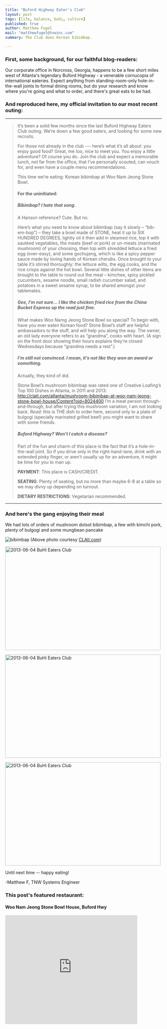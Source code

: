```yaml
---
title: "Buford Highway Eater's Club"
layout: post
tags: [life, balance, buhi, culture]
published: true
author: Matthew Fugel
mail: "matthewfugel@tnwinc.com"
summary: The Club does Korean bibimbap.

---
```


### First, some background, for our faithful blog-readers:

Our corporate office in Norcross, Georgia, happens to be a few short miles west of Atlanta's legendary Buford Highway - a venerable cornucopia of international eateries. Expect anything from standing-room-only hole-in-the-wall joints to formal dining rooms, but do your research and know where you're going and what to order, and there's great eats to be had.

### And reproduced here, my official invitation to our most recent outing:

**************************************************************************

>It’s been a solid few months since the last Buford Highway Eaters Club outing. We’re down a few good eaters, and looking for some new recruits.
>
>For those not already in the club --- here’s what it’s all about: you enjoy good food? Great, me too, nice to meet you. You enjoy a little adventure? Of course you do. Join the club and expect a memorable lunch, not far from the office, that I’ve personally scouted, can vouch for, and even have a couple menu recommendations.
>
> This time we’re eating: Korean bibimbap at Woo Nam Jeong Stone Bowl.
>
> #### For the uninitiated:
>
> ##### Bibimbap? I hate that song.
>
>    A Hanson reference? Cute. But no.
>
>Here’s what you need to know about bibimbap (say it slowly – “bib-em-bop”) – they take a bowl made of STONE, heat it up to SIX HUNDRED DEGREES, lightly oil it then add in steamed rice, top it with sautéed vegetables, the meats (beef or pork) or un-meats (marinated mushroom) of your choosing, then top with shredded lettuce a fried egg (over-easy), and some gochujang, which is like a spicy pepper sauce made by loving hands of Korean cherubs.
>Once brought to your table it’s stirred thoroughly: the lettuce wilts, the egg cooks, and the rice crisps against the hot bowl. Several little dishes of other items are brought to the table to round out the meal – kimchee, spicy pickled cucumbers, sesame noodle, small radish cucumber salad, and potatoes in a sweet sesame syrup, to be shared amongst your tablemates.
>
>##### Gee, I’m not sure… I like the chicken fried rice from the China Bucket Express up the road just fine.
>
>What makes Woo Namg Jeong Stone Bowl so special? To begin with, have you ever eaten Korean food? Stone Bowl’s staff are helpful ambassadors to the stuff, and will help you along the way. The owner, an old lady everyone refers to as “grandma”, cooks with heart. (A sign on the front door showing their hours explains they’re closed Wednesdays because “grandma needs a rest”.)
>
>##### I’m still not convinced. I mean, it’s not like they won an award or something.
>Actually, they kind of did.
>
>Stone Bowl’s mushroom bibimbap was rated one of Creative Loafing’s Top 100 Dishes in Atlanta, in 2011 and 2013:
>http://clatl.com/atlanta/mushroom-bibimbap-at-woo-nam-jeong-stone-bowl-house/Content?oid=8024400
>I’m a meat person through-and-through, but after trying this mushroom variation, I am not looking back.
>*Read*: this is THE dish to order here, second only to a plate of bulgogi (specially marinated grilled beef) you might want to share with some friends.
>
>##### Buford Highway? Won’t I catch a disease?
>Part of the fun and charm of this place is the fact that it’s a hole-in-the-wall joint. So if you drive only in the right-hand-lane, drink with an extended pinky finger, or aren’t usually up for an adventure, it might be time for you to man up.
>
>**PAYMENT**: This place is CASH/CREDIT.
>
>**SEATING**: Plenty of seating, but no more than maybe 6-8 at a table so we may divvy up depending on turnout.
>
>**DIETARY RESTRICTIONS**: Vegetarian recommended.
>
**************************************************************************

### And here's the gang enjoying their meal

We had lots of orders of mushroom dolsot bibimbap, a few with kimchi pork, plenty of bulgogi and some mungbean pancake

![bibimbap](http://clatl.com/imager/b/magnum/8030532/feb6/cover_vegetables8-1_52_Online_JC.jpg)
(Above photo courtesy [CLAtl.com](http://clatl.com/atlanta/mushroom-bibimbap-at-woo-nam-jeong-stone-bowl-house/Content?oid=8024400))

<a href="http://www.flickr.com/photos/96982400@N03/8952616706/" title="2013-06-04 BuHi Eaters Club by tnwmatthew, on Flickr"><img src="http://farm9.staticflickr.com/8280/8952616706_bcc0183307.jpg" width="500" height="333" alt="2013-06-04 BuHi Eaters Club"></a>

<a href="http://www.flickr.com/photos/96982400@N03/8952615864/" title="2013-06-04 BuHi Eaters Club by tnwmatthew, on Flickr"><img src="http://farm6.staticflickr.com/5449/8952615864_d5d16900ab.jpg" width="500" height="332" alt="2013-06-04 BuHi Eaters Club"></a>

<a href="http://www.flickr.com/photos/96982400@N03/8952618352/" title="2013-06-04 BuHi Eaters Club by tnwmatthew, on Flickr"><img src="http://farm4.staticflickr.com/3790/8952618352_ee734bd9f4.jpg" width="500" height="332" alt="2013-06-04 BuHi Eaters Club"></a>

Until next time -- happy eating!

-Matthew F, TNW Systems Engineer

### This post's featured restaurant:

#### Woo Nam Jeong Stone Bowl House, Buford Hwy

<iframe width="425" height="350" frameborder="0" scrolling="no" marginheight="0" marginwidth="0" src="https://maps.google.com/maps?f=q&amp;source=s_q&amp;hl=en&amp;geocode=&amp;q=woo+nam+jeong&amp;aq=&amp;sll=32.678125,-83.178297&amp;sspn=7.90256,16.907959&amp;ie=UTF8&amp;hq=woo+nam+jeong&amp;hnear=&amp;t=m&amp;cid=4749935897933074595&amp;ll=34.0811,-84.245911&amp;spn=0.398097,0.583649&amp;z=10&amp;iwloc=A&amp;output=embed">&nbsp;</iframe>
